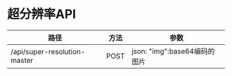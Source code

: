 # 超分辨率API

| 路径                           | 方法   | 参数                      |
|------------------------------|------|-------------------------|
| /api/super-resolution-master | POST | json: "img":base64编码的图片 |
